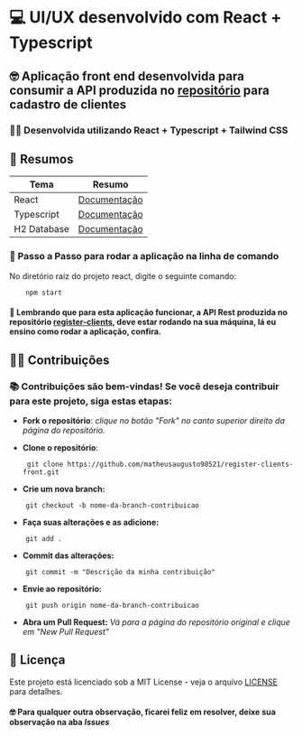 
# 💻 UI/UX desenvolvido com React + Typescript

## 🤓 Aplicação front end desenvolvida para consumir a API produzida no [repositório](https://github.com/matheusaugusto98521/register-clients) para cadastro de clientes

### 👨‍💻 Desenvolvida utilizando React + Typescript + Tailwind CSS

## 📙 Resumos

| Tema | Resumo |
| ---- | ------ |
| React | [Documentação](https://react.dev/learn) |
| Typescript | [Documentação](https://www.typescriptlang.org/docs/) |
| H2 Database | [Documentação](https://tailwindcss.com/docs/installation) |

### 🔎 Passo a Passo para rodar a aplicação na linha de comando

No diretório raíz do projeto react, digite o seguinte comando:

```
    npm start
```

#### 👀 Lembrando que para esta aplicação funcionar, a API Rest produzida no repositório [register-clients](https://github.com/matheusaugusto98521/register-clients), deve estar rodando na sua máquina, lá eu ensino como rodar a aplicação, confira.

## 👨‍💻 Contribuições

### 📚 Contribuições são bem-vindas! Se você deseja contribuir para este projeto, siga estas etapas:

* **Fork o repositório**: *clique no botão "Fork" no canto superior direito da página do repositório.*

* **Clone o repositório**: 
   ```
    git clone https://github.com/matheusaugusto98521/register-clients-front.git
   ```

* **Crie um nova branch:**
```
    git checkout -b nome-da-branch-contribuicao
```

* **Faça suas alterações e as adicione:**
```
    git add .
```

* **Commit das alterações:**
```
    git commit -m "Descrição da minha contribuição"
```

* **Envie ao repositório:**
```
    git push origin nome-da-branch-contribuicao
```

* **Abra um Pull Request:** *Vá para a página do repositório original e clique em "New Pull Request"*



## 📙 Licença

Este projeto está licenciado sob a MIT License - veja o arquivo [LICENSE](https://github.com/matheusaugusto98521/register-clients-front/blob/main/LICENSE) para detalhes.

#### 🤓 Para qualquer outra observação, ficarei feliz em resolver, deixe sua observação na aba ***Issues***


